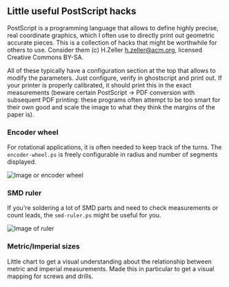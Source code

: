 Little useful PostScript hacks
------------------------------

PostScript is a programming language that allows to define highly precise, real
coordinate graphics, which I often use to directly print out geometric
accurate pieces. This is a collection of hacks that might be worthwhile
for others to use. Consider them (c) H.Zeller <h.zeller@acm.org>,
licensed Creative Commons BY-SA.

All of these typically have a configuration section at the top that allows
to modify the parameters. Just configure, verify in ghostscript and print
out. If your printer is properly calibrated, it should print this in the
exact measurements (beware certain PostScript -> PDF conversion with subsequent
PDF printing: these programs often attempt to be too smart for their own good
and scale the image to what they think the margins of the paper is).


### Encoder wheel
For rotational applications, it is often needed to keep track of the
turns. The `encoder-wheel.ps` is freely configurable in radius and number
of segments displayed.

![Image or encoder wheel][wheel-img]

### SMD ruler
If you're soldering a lot of SMD parts and need to check measurements or
count leads, the `smd-ruler.ps` might be useful for you.

![Image of ruler][ruler-img]

### Metric/Imperial sizes
Little chart to get a visual understanding about the relationship between metric
and imperial measurements. Made this in particular to get a visual mapping for
screws and drills.

[wheel-img]: https://github.com/hzeller/postscript-hacks/raw/master/img/wheel-picture.png
[ruler-img]: https://github.com/hzeller/postscript-hacks/raw/master/img/smd-ruler.jpg
